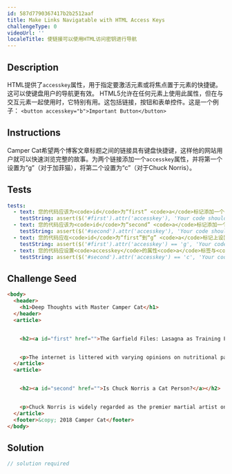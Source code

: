 ```yaml
---
id: 587d7790367417b2b2512aaf
title: Make Links Navigatable with HTML Access Keys
challengeType: 0
videoUrl: ''
localeTitle: 使链接可以使用HTML访问密钥进行导航
---
```


## Description
<section id="description"> HTML提供了<code>accesskey</code>属性，用于指定要激活元素或将焦点置于元素的快捷键。这可以使键盘用户的导航更有效。 HTML5允许在任何元素上使用此属性，但在与交互元素一起使用时，它特别有用。这包括链接，按钮和表单控件。这是一个例子： <code>&lt;button accesskey=&quot;b&quot;&gt;Important Button&lt;/button&gt;</code> </section>

## Instructions
<section id="instructions"> Camper Cat希望两个博客文章标题之间的链接具有键盘快捷键，这样他的网站用户就可以快速浏览完整的故事。为两个链接添加一个<code>accesskey</code>属性，并将第一个设置为“g”（对于加菲猫），将第二个设置为“c”（对于Chuck Norris）。 </section>

## Tests
<section id='tests'>

```yml
tests:
  - text: 您的代码应该为<code>id</code>为“first” <code>a</code>标记添加一个<code>accesskey</code>属性。
    testString: assert($('#first').attr('accesskey'), 'Your code should add an <code>accesskey</code> attribute to the <code>a</code> tag with the <code>id</code> of "first".');
  - text: 您的代码应该为<code>id</code>为“second” <code>a</code>标记添加一个<code>accesskey</code>属性。
    testString: assert($('#second').attr('accesskey'), 'Your code should add an <code>accesskey</code> attribute to the <code>a</code> tag with the <code>id</code> of "second".');
  - text: 您的代码应在<code>id</code>为“first”到“g” <code>a</code>标记上设置<code>accesskey</code>属性。请注意，案件很重要。
    testString: assert($('#first').attr('accesskey') == 'g', 'Your code should set the <code>accesskey</code> attribute on the <code>a</code> tag with the <code>id</code> of "first" to "g". Note that case matters.');
  - text: 您的代码应设置<code>accesskey</code>的属性<code>a</code>标签与<code>id</code> “第二”到“C”的。请注意，案件很重要。
    testString: assert($('#second').attr('accesskey') == 'c', 'Your code should set the <code>accesskey</code> attribute on the <code>a</code> tag with the <code>id</code> of "second" to "c". Note that case matters.');

```

</section>

## Challenge Seed
<section id='challengeSeed'>

<div id='html-seed'>

```html
<body>
  <header>
    <h1>Deep Thoughts with Master Camper Cat</h1>
  </header>
  <article>


    <h2><a id="first" href="">The Garfield Files: Lasagna as Training Fuel?</a></h2>


    <p>The internet is littered with varying opinions on nutritional paradigms, from catnip paleo to hairball cleanses. But let's turn our attention to an often overlooked fitness fuel, and examine the protein-carb-NOM trifecta that is lasagna...</p>
  </article>
  <article>


    <h2><a id="second" href="">Is Chuck Norris a Cat Person?</a></h2>


    <p>Chuck Norris is widely regarded as the premier martial artist on the planet, and it's a complete coincidence anyone who disagrees with this fact mysteriously disappears soon after. But the real question is, is he a cat person?...</p>
  </article>
  <footer>&copy; 2018 Camper Cat</footer>
</body>

```

</div>



</section>

## Solution
<section id='solution'>

```js
// solution required
```
</section>
